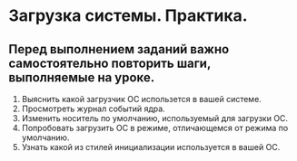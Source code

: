 # Загрузка системы. Практика.
## Перед выполнением заданий важно самостоятельно повторить шаги, выполняемые на уроке.

1. Выяснить какой загрузчик ОС использется в вашей системе.
2. Просмотреть журнал событий ядра.
3. Изменить носитель по умолчанию, используемый для загрузки ОС.
4. Попробовать загрузить ОС в режиме, отличающемся от режима по умолчанию.
5. Узнать какой из стилей инициализации используется в вашей ОС.
